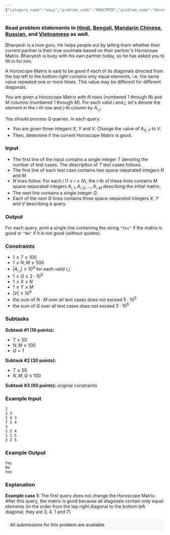 ```yaml
---
{"category_name":"easy","problem_code":"HRSCPMTR","problem_name":"Horoscope Matrix","problemComponents":{"constraints":"","constraintsState":false,"subtasks":"","subtasksState":false,"inputFormat":"","inputFormatState":false,"outputFormat":"","outputFormatState":false,"sampleTestCases":{}},"video_editorial_url":"https://youtu.be/ogUj9L6D8CU","languages_supported":{"0":"CPP14","1":"C","2":"JAVA","3":"PYTH 3.6","4":"CPP17","5":"PYTH","6":"PYP3","7":"CS2","8":"ADA","9":"PYPY","10":"TEXT","11":"PAS fpc","12":"NODEJS","13":"RUBY","14":"PHP","15":"GO","16":"HASK","17":"TCL","18":"PERL","19":"SCALA","20":"LUA","21":"kotlin","22":"BASH","23":"JS","24":"LISP sbcl","25":"rust","26":"PAS gpc","27":"BF","28":"CLOJ","29":"R","30":"D","31":"CAML","32":"FORT","33":"ASM","34":"swift","35":"FS","36":"WSPC","37":"LISP clisp","38":"SQL","39":"SCM guile","40":"PERL6","41":"ERL","42":"CLPS","43":"ICK","44":"NICE","45":"PRLG","46":"ICON","47":"COB","48":"SCM chicken","49":"PIKE","50":"SCM qobi","51":"ST","52":"SQLQ","53":"NEM"},"max_timelimit":2,"source_sizelimit":50000,"problem_author":"nikhil_medam","problem_tester":"","date_added":"24-12-2020","tags":{"0":"ltime91","1":"nikhil_medam","2":"simple","3":"taran_1407"},"problem_difficulty_level":"Simple","best_tag":"","editorial_url":"https://discuss.codechef.com/problems/HRSCPMTR","time":{"view_start_date":1104528600,"submit_start_date":1104528600,"visible_start_date":1104528600,"end_date":1735669800},"is_direct_submittable":false,"problemDiscussURL":"https://discuss.codechef.com/search?q=HRSCPMTR","is_proctored":false,"visitedContests":{},"layout":"problem"}
---
```

### Read problem statements in [Hindi](https://www.codechef.com/download/translated/LTIME91/hindi/HRSCPMTR.pdf), [Bengali](https://www.codechef.com/download/translated/LTIME91/bengali/HRSCPMTR.pdf), [Mandarin Chinese](https://www.codechef.com/download/translated/LTIME91/mandarin/HRSCPMTR.pdf), [Russian](https://www.codechef.com/download/translated/LTIME91/russian/HRSCPMTR.pdf), and [Vietnamese](https://www.codechef.com/download/translated/LTIME91/vietnamese/HRSCPMTR.pdf) as well.

Bhavyesh is a love guru. He helps people out by telling them whether their current partner is their true soulmate based on their partner's Horoscope Matrix. Bhavyesh is busy with his own partner today, so he has asked you to fill in for him.

A Horoscope Matrix is said to be *good* if each of its diagonals directed from the top left to the bottom right contains only equal elements, i.e. the same value repeated one or more times. This value may be different for different diagonals.

You are given a Horoscope Matrix with $N$ rows (numbered $1$ through $N$) and $M$ columns (numbered $1$ through $M$). For each valid $i$ and $j$, let's denote the element in the $i$-th row and $j$-th column by $A_{i,j}$.

You should process $Q$ queries. In each query:
- You are given three integers $X$, $Y$ and $V$. Change the value of $A_{X,Y}$ to $V$.
- Then, determine if the current Horoscope Matrix is good.

### Input
- The first line of the input contains a single integer $T$ denoting the number of test cases. The description of $T$ test cases follows.
- The first line of each test case contains two space-separated integers $N$ and $M$. 
- $N$ lines follow. For each $i$ ($1 \le i \le N$), the $i$-th of these lines contains $M$ space-separated integers $A_{i,1}, A_{i,2}, \ldots, A_{i,M}$ describing the initial matrix.
- The next line contains a single integer $Q$.
- Each of the next $Q$ lines contains three space-separated integers $X$, $Y$ and $V$ describing a query.

### Output
For each query, print a single line containing the string `"Yes"` if the matrix is good or `"No"` if it is not good (without quotes).

### Constraints
- $1 \leq T \leq 100$
- $1 \leq N, M \leq 500$
- $|A_{i,j}| \leq 10^9$ for each valid $i,j$
- $1 \leq Q \leq 2 \cdot 10^5$
- $1 \leq X \leq N$
- $1 \leq Y \leq M$
- $|V| \leq 10^9$
- the sum of $N \cdot M$ over all test cases does not exceed $5 \cdot 10^5$
- the sum of $Q$ over all test cases does not exceed $2 \cdot 10^5$

### Subtasks
**Subtask #1 (10 points):**
- $T \leq 50$
- $N, M \leq 100$
- $Q = 1$

**Subtask #2 (30 points):**
- $T \leq 50$
- $N, M, Q \leq 100$

**Subtask #3 (60 points):** original constraints 

### Example Input
```
1
2 3
1 4 3
7 1 4
3
1 2 4
1 1 5
2 2 5
```

### Example Output
```
Yes
No
Yes
```

### Explanation
**Example case 1:** The first query does not change the Horoscope Matrix. After this query, the matrix is good because all diagonals contain only equal elements (in the order from the top right diagonal to the bottom left diagonal, they are $3$, $4$, $1$ and $7$).

<aside style='background: #f8f8f8;padding: 10px 15px;'><div>All submissions for this problem are available.</div></aside>